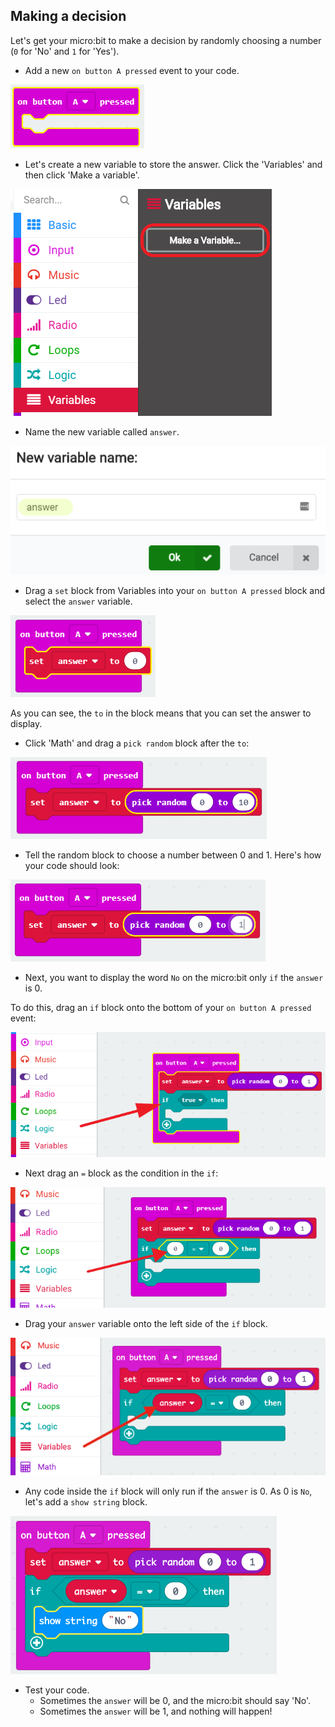 ## Making a decision

Let's get your micro:bit to make a decision by randomly choosing a number (`0` for 'No' and `1` for 'Yes').

+ Add a new `on button A pressed` event to your code.

![skärmdump](images/fortune-on-a-pressed.png)

+ Let's create a new variable to store the answer. Click the 'Variables' and then click 'Make a variable'.

![skärmdump](images/fortune-variables.png)

+ Name the new variable called `answer`.

![skärmdump](images/fortune-answer.png)

+ Drag a `set` block from Variables into your `on button A pressed` block and select the `answer` variable.

![skärmdump](images/fortune-set.png)

As you can see, the `to` in the block means that you can set the answer to display.

+ Click 'Math' and drag a `pick random` block after the `to`:

![skärmdump](images/fortune-random.png)

+ Tell the random block to choose a number between 0 and 1. Here's how your code should look:

![skärmdump](images/fortune-random-1.png)

+ Next, you want to display the word `No` on the micro:bit only `if` the `answer` is 0.

To do this, drag an `if` block onto the bottom of your `on button A pressed` event:

![skärmdump](images/fortune-if.png)

+ Next drag an `=` block as the condition in the `if`:

![skärmdump](images/fortune-equals.png)

+ Drag your `answer` variable onto the left side of the `if` block.

![skärmdump](images/fortune-if-finished.png)

+ Any code inside the `if` block will only run if the `answer` is 0. As 0 is `No`, let's add a `show string` block.

![skärmdump](images/fortune-no.png)

+ Test your code. 
    + Sometimes the `answer` will be 0, and the micro:bit should say 'No'.
    + Sometimes the `answer` will be 1, and nothing will happen!